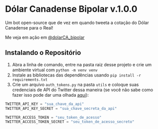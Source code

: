 # Dólar Canadense Bipolar v.1.0.0

Um bot open-source que de vez em quando tweeta a cotação do Dólar Canadense para o Real!

Me veja em ação em [@dolarCA_bipolar](https://twitter.com/dolarCA_bipolar)

## Instalando o Repositório

1. Abra a linha de comando, entre na pasta raiz desse projeto e crie um ambiente virtual com `python -m venv venv`
2. Instale as bibliotecas das dependências usando `pip install -r requirements.txt`
3. Crie um arquivo `auth_tokens.py` na pasta `utils` e coloque suas credenciais de API do Twitter dessa maneira (se você não sabe como fazer isso pode dar uma olhada [aqui](https://realpython.com/twitter-bot-python-tweepy/#creating-twitter-api-authentication-credentials)):

```python
TWITTER_API_KEY = "sua_chave_da_api"
TWITTER_API_KEY_SECRET = "sua_chave_secreta_da_api"

TWITTER_ACCESS_TOKEN = "seu_token_de_acesso"
TWITTER_ACCESS_TOKEN_SECRET = "seu_token_de_acesso_secreto"
```